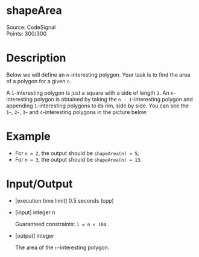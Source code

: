 # shapeArea
Source: CodeSignal <br>
Points: 300/300

# Description

Below we will define an `n`-interesting polygon. Your task is to find the area of a polygon for a given `n`.

A `1`-interesting polygon is just a square with a side of length `1`. An `n`-interesting polygon is obtained by taking the `n - 1`-interesting polygon and appending `1`-interesting polygons to its rim, side by side. You can see the `1`-, `2`-, `3`- and `4`-interesting polygons in the picture below.

# Example

* For `n = 2`, the output should be
  `shapeArea(n) = 5`;
* For `n = 3`, the output should be
  `shapeArea(n) = 13`.

# Input/Output

* [execution time limit] 0.5 seconds (cpp)

* [input] integer n

  Guaranteed constraints:
  `1 ≤ n < 104`.

* [output] integer

  The area of the `n`-interesting polygon.
